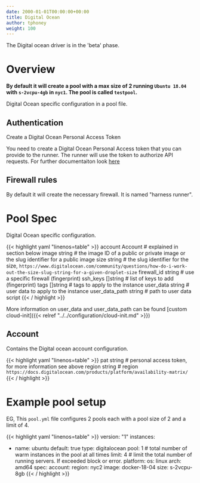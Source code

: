 ```yaml
---
date: 2000-01-01T00:00:00+00:00
title: Digital Ocean
author: tphoney
weight: 100
---
```


<div class="alert">
The Digital ocean driver is in the 'beta' phase.
</div>

# Overview

**By default it will create a pool with a max size of 2 running `Ubuntu 18.04` with `s-2vcpu-4gb` in `nyc1`. The pool is called `testpool`.**

Digital Ocean specific configuration in a pool file.

## Authentication

Create a Digital Ocean Personal Access Token

You need to create a Digital Ocean Personal Access token that you can provide to the runner. The runner will use the token to authorize API requests. For further documentaiton look [here](https://docs.digitalocean.com/reference/api/create-personal-access-token/)

## Firewall rules

By default it will create the necessary firewall. It is named "harness runner".

# Pool Spec

Digital Ocean specific configuration.

{{< highlight yaml "linenos=table" >}}
  account         Account   # explained in section below
  image           string    # the image ID of a public or private image or the slug identifier for a public image 
  size            string    # the slug identifier for the size, `https://www.digitalocean.com/community/questions/how-do-i-work-out-the-size-slug-string-for-a-given-droplet-size`
  firewall_id     string    # use a specific firewall (fingerprint)
  ssh_keys        []string  # list of keys to add (fingerprint)
  tags            []string  # tags to apply to the instance
  user_data       string    # user data to apply to the instance
  user_data_path  string    # path to user data script
{{< / highlight >}}

More information on user_data and user_data_path can be found [custom cloud-init]({{< relref "../../configuration/cloud-init.md" >}})

## Account

Contains the Digital ocean account configuration.

{{< highlight yaml "linenos=table" >}}
  pat     string  # personal access token, for more information see above
  region  string  # region `https://docs.digitalocean.com/products/platform/availability-matrix/`
{{< / highlight >}}

# Example pool setup

EG, This `pool.yml` file configures 2 pools each with a pool size of 2 and a limit of 4.

{{< highlight yaml "linenos=table" >}}
version: "1"
instances:
  - name: ubuntu
    default: true
    type: digitalocean
    pool: 1    # total number of warm instances in the pool at all times
    limit: 4   # limit the total number of running servers. If exceeded block or error.
    platform:
      os: linux
      arch: amd64
    spec:
      account:
        region: nyc2
      image: docker-18-04
      size: s-2vcpu-8gb
{{< / highlight >}}
